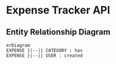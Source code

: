 # Expense Tracker API

## Entity Relationship Diagram

```mermaid
erDiagram
EXPENSE }|--|| CATEGORY : has
EXPENSE }|--|| USER : created
```
